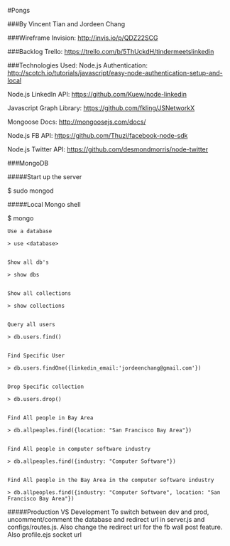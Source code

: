 #Pongs

###By Vincent Tian and Jordeen Chang

###Wireframe
Invision: http://invis.io/p/QDZ22SCG

###Backlog
Trello: https://trello.com/b/5ThUckdH/tindermeetslinkedin

###Technologies Used:
Node.js Authentication:
http://scotch.io/tutorials/javascript/easy-node-authentication-setup-and-local

Node.js LinkedIn API:
https://github.com/Kuew/node-linkedin

Javascript Graph Library:
https://github.com/fkling/JSNetworkX

Mongoose Docs:
http://mongoosejs.com/docs/

Node.js FB API:
https://github.com/Thuzi/facebook-node-sdk

Node.js Twitter API:
https://github.com/desmondmorris/node-twitter

###MongoDB


#####Start up the server

$ sudo mongod

#####Local Mongo shell

$ mongo


	Use a database

	> use <database>


	Show all db's

	> show dbs


	Show all collections

	> show collections


	Query all users

	> db.users.find()


	Find Specific User

	> db.users.findOne({linkedin_email:'jordeenchang@gmail.com'})


	Drop Specific collection

	> db.users.drop()


	Find All people in Bay Area

	> db.allpeoples.find({location: "San Francisco Bay Area"})


	Find All people in computer software industry

	> db.allpeoples.find({industry: "Computer Software"})


	Find All people in the Bay Area in the computer software industry

	> db.allpeoples.find({industry: "Computer Software", location: "San Francisco Bay Area"})

#####Production VS Development
To switch between dev and prod, uncomment/comment the database and redirect url in server.js and configs/routes.js. 
Also change the redirect url for the fb wall post feature. 
Also profile.ejs socket url
